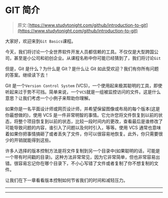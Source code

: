 # GIT 简介

> 原文:[https://www.studytonight.com/github/introduction-to-git](https://www.studytonight.com/github/introduction-to-git)

大家好，欢迎来到`Git Basics`课程。

今天，我们将讨论一个全世界软件开发人员都信赖的工具。不仅仅是大型跨国公司，甚至是小公司和初创企业。从课程名称中你可能已经猜到了，我们将讨论`Git`

但是，Git 是什么？为什么是 Git？是什么让 Git 如此受欢迎？我们有你所有问题的答案。继续读下去！

Git 是一个`Version Control System` (VCS)，一个使用起来极其聪明的工具，即使听起来过于势不可挡。简单来说，一个`VCS`就是一组被监控访问的文件。这是什么意思？让我们考虑一个小例子来帮助你理解。

如果你是一名平面设计师或网页设计师，并希望保留图像或布局的每个版本(这是你最想做的)，使用 VCS 是一件非常明智的事情。它允许您将文件恢复到以前的状态，将整个项目恢复到以前的状态，比较一段时间内的更改，查看最后是谁修改了可能导致问题的内容，谁引入了问题以及何时引入，等等。使用 VCS 通常也意味着如果你把事情搞砸了或者丢失了文件，你可以很容易地恢复。此外，你只需要很少的开销就能得到这些。

许多人选择的版本控制方法是将文件复制到另一个目录中(如果聪明的话，可能是一个带有时间戳的目录)。这种方法非常常见，因为它非常简单，但也非常容易出错。很容易忘记你在哪个目录下，不小心写错了文件或者复制了你不想复制的文件。

让我们在下一章看看版本控制如何节省我们的时间和减轻压力。

* * *

* * *